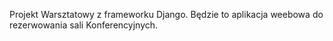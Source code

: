 Projekt Warsztatowy z frameworku Django. 
Będzie to aplikacja weebowa do rezerwowania sali Konferencyjnych. 
